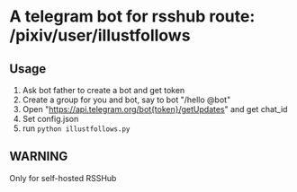 # A telegram bot for rsshub route: /pixiv/user/illustfollows

## Usage

1. Ask bot father to create a bot and get token
2. Create a group for you and bot, say to bot "/hello @bot"
3. Open "https://api.telegram.org/bot{token}/getUpdates" and get chat_id
4. Set config.json
5. run `python illustfollows.py`

## WARNING

Only for self-hosted RSSHub
